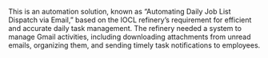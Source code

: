 This is an automation solution, known as “Automating Daily Job List Dispatch via 
Email,” based on the IOCL refinery’s requirement for efficient and accurate daily task 
management. The refinery needed a system to manage Gmail activities, including downloading 
attachments from unread emails, organizing them, and sending timely task notifications to 
employees.
